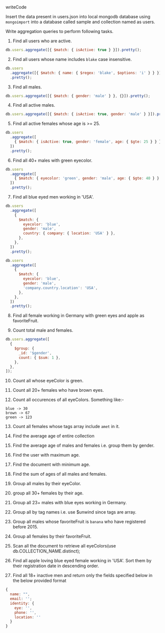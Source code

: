 writeCode

Insert the data present in users.json into local mongodb database using `mongoimport` into a database called sample and collection named as users.

Write aggregation queries to perform following tasks.

1. Find all users who are active.

```js
db.users.aggregate([{ $match: { isActive: true } }]).pretty();
```

2. Find all users whose name includes `blake` case insensitive.

```js
db.users
  .aggregate([{ $match: { name: { $regex: 'blake', $options: 'i' } } }])
  .pretty();
```

3. Find all males.

```js
db.users.aggregate([{ $match: { gender: 'male' } }, {}]).pretty();
```

4. Find all active males.

```js
db.users.aggregate([{ $match: { isActive: true, gender: 'male' } }]).pretty();
```

5. Find all active females whose age is >= 25.

```js
db.users
  .aggregate([
    { $match: { isActive: true, gender: 'female', age: { $gte: 25 } } },
  ])
  .pretty();
```

6. Find all 40+ males with green eyecolor.

```js
db.users
  .aggregate([
    { $match: { eyecolor: 'green', gender: 'male', age: { $gte: 40 } } },
  ])
  .pretty();
```

7. Find all blue eyed men working in 'USA'.

```js
db.users
  .aggregate([
    {
      $match: {
        eyecolor: 'blue',
        gender: 'male',
        country: { company: { location: 'USA' } },
      },
    },
  ])
  .pretty();

db.users
  .aggregate([
    {
      $match: {
        eyecolor: 'blue',
        gender: 'male',
        'company.country.location': 'USA',
      },
    },
  ])
  .pretty();
```

8. Find all female working in Germany with green eyes and apple as favoriteFruit.

9. Count total male and females.

```js
db.users.aggregate([
  {
    $group: {
      _id: '$gender',
      count: { $sum: 1 },
    },
  },
]);
```

10. Count all whose eyeColor is green.

11. Count all 20+ females who have brown eyes.

12. Count all occurences of all eyeColors.
    Something like:-

```
blue -> 30
brown -> 67
green -> 123
```

13. Count all females whose tags array include `amet` in it.

14. Find the average age of entire collection

15. Find the average age of males and females i.e. group them by gender.

16. Find the user with maximum age.

17. Find the document with minimum age.

18. Find the sum of ages of all males and females.

19. Group all males by their eyeColor.

20. group all 30+ females by their age.

21. Group all 23+ males with blue eyes working in Germany.

22. Group all by tag names i.e. use \$unwind since tags are array.

23. Group all males whose favoriteFruit is `banana` who have registered before 2015.

24. Group all females by their favoriteFruit.

25. Scan all the document to retrieve all eyeColors(use db.COLLECTION_NAME.distinct);

26. Find all apple loving blue eyed female working in 'USA'. Sort them by their registration date in descending order.

27. Find all 18+ inactive men and return only the fields specified below in the below provided format

```js
{
  name: "",
  email: '';
  identity: {
    eye: '',
    phone: '',
    location: ''
  }
}
```
